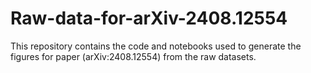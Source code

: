 # Raw-data-for-arXiv-2408.12554
 This repository contains the code and notebooks used to generate the figures for paper (arXiv:2408.12554)  from the raw datasets.
